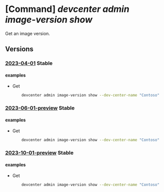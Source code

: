 # [Command] _devcenter admin image-version show_

Get an image version.

## Versions

### [2023-04-01](/Resources/mgmt-plane/L3N1YnNjcmlwdGlvbnMve30vcmVzb3VyY2Vncm91cHMve30vcHJvdmlkZXJzL21pY3Jvc29mdC5kZXZjZW50ZXIvZGV2Y2VudGVycy97fS9nYWxsZXJpZXMve30vaW1hZ2VzL3t9L3ZlcnNpb25zL3t9/2023-04-01.xml) **Stable**

<!-- mgmt-plane /subscriptions/{}/resourcegroups/{}/providers/microsoft.devcenter/devcenters/{}/galleries/{}/images/{}/versions/{} 2023-04-01 -->

#### examples

- Get
    ```bash
        devcenter admin image-version show --dev-center-name "Contoso" --gallery-name "DefaultDevGallery" --image-name "Win11" --resource-group "rg1" --version-name "1.0.0"
    ```

### [2023-06-01-preview](/Resources/mgmt-plane/L3N1YnNjcmlwdGlvbnMve30vcmVzb3VyY2Vncm91cHMve30vcHJvdmlkZXJzL21pY3Jvc29mdC5kZXZjZW50ZXIvZGV2Y2VudGVycy97fS9nYWxsZXJpZXMve30vaW1hZ2VzL3t9L3ZlcnNpb25zL3t9/2023-06-01-preview.xml) **Stable**

<!-- mgmt-plane /subscriptions/{}/resourcegroups/{}/providers/microsoft.devcenter/devcenters/{}/galleries/{}/images/{}/versions/{} 2023-06-01-preview -->

#### examples

- Get
    ```bash
        devcenter admin image-version show --dev-center-name "Contoso" --gallery-name "DefaultDevGallery" --image-name "Win11" --resource-group "rg1" --version-name "1.0.0"
    ```

### [2023-10-01-preview](/Resources/mgmt-plane/L3N1YnNjcmlwdGlvbnMve30vcmVzb3VyY2Vncm91cHMve30vcHJvdmlkZXJzL21pY3Jvc29mdC5kZXZjZW50ZXIvZGV2Y2VudGVycy97fS9nYWxsZXJpZXMve30vaW1hZ2VzL3t9L3ZlcnNpb25zL3t9/2023-10-01-preview.xml) **Stable**

<!-- mgmt-plane /subscriptions/{}/resourcegroups/{}/providers/microsoft.devcenter/devcenters/{}/galleries/{}/images/{}/versions/{} 2023-10-01-preview -->

#### examples

- Get
    ```bash
        devcenter admin image-version show --dev-center-name "Contoso" --gallery-name "DefaultDevGallery" --image-name "Win11" --resource-group "rg1" --version-name "1.0.0"
    ```

